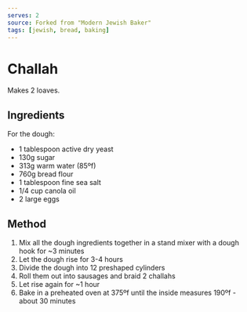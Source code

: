 ```yaml
---
serves: 2
source: Forked from "Modern Jewish Baker"
tags: [jewish, bread, baking]
---
```


# Challah

Makes 2 loaves.

## Ingredients

For the dough:

- 1 tablespoon active dry yeast
- 130g sugar
- 313g warm water (85ºf)
- 760g bread flour
- 1 tablespoon fine sea salt
- 1/4 cup canola oil
- 2 large eggs

## Method

1. Mix all the dough ingredients together in a stand mixer with a dough hook for ~3 minutes
2. Let the dough rise for 3-4 hours
3. Divide the dough into 12 preshaped cylinders
4. Roll them out into sausages and braid 2 challahs
5. Let rise again for ~1 hour
6. Bake in a preheated oven at 375ºf until the inside measures 190ºf - about 30 minutes
